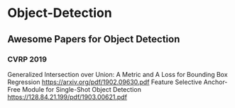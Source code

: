 # Object-Detection
## Awesome Papers for Object Detection
### CVRP 2019
Generalized Intersection over Union: A Metric and A Loss for Bounding Box Regression 
https://arxiv.org/pdf/1902.09630.pdf
Feature Selective Anchor-Free Module for Single-Shot Object Detection 
https://128.84.21.199/pdf/1903.00621.pdf
